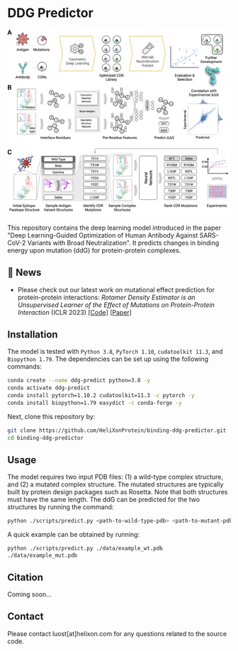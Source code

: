 # DDG Predictor

![overview](./data/overview.png)

This repository contains the deep learning model introduced in the paper "Deep Learning-Guided Optimization of Human Antibody Against SARS-CoV-2 Variants with Broad Neutralization". It predicts changes in binding energy upon mutation (ddG) for protein-protein complexes.

## 📢 News

- Please check out our latest work on mutational effect prediction for protein-protein interactions: *Rotamer Density Estimator is an Unsupervised Learner of the Effect of Mutations on Protein-Protein Interaction* (ICLR 2023) [[Code]](https://github.com/luost26/RDE-PPI) [[Paper]](https://www.biorxiv.org/content/10.1101/2023.02.28.530137)

## Installation

The model is tested with `Python 3.8`, `PyTorch 1.10`, `cudatoolkit 11.3`, and `Biopython 1.79`. The dependencies can be set up using the following commands:

```bash
conda create --name ddg-predict python=3.8 -y
conda activate ddg-predict
conda install pytorch=1.10.2 cudatoolkit=11.3 -c pytorch -y
conda install biopython=1.79 easydict -c conda-forge -y
```

Next, clone this repository by:

```bash
git clone https://github.com/HeliXonProtein/binding-ddg-predictor.git
cd binding-ddg-predictor
```

## Usage

The model requires two input PDB files: (1) a wild-type complex structure, and (2) a mutated complex structure. The mutated structures are typically built by protein design packages such as Rosetta. Note that both structures must have the same length. The ddG can be predicted for the two structures by running the command:

```bash
python ./scripts/predict.py <path-to-wild-type-pdb> <path-to-mutant-pdb>
```

A quick example can be obtained by running:

```
python ./scripts/predict.py ./data/example_wt.pdb ./data/example_mut.pdb
```

## Citation

Coming soon...

## Contact

Please contact luost[at]helixon.com for any questions related to the source code.
